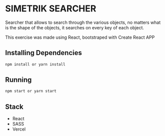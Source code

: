 # SIMETRIK SEARCHER

Searcher that allows to search through the various objects, no matters what is the shape of the objects, it searches on every key of each object.

This exercise was made using React, bootstraped with Create React APP

## Installing Dependencies

```bash
npm install or yarn install
```

## Running

```bash
npm start or yarn start
```

## Stack

- React
- SASS
- Vercel
